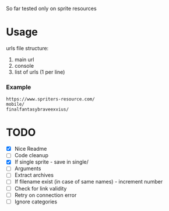 So far tested only on sprite resources

# Usage
urls file structure:
1. main url
2. console
3. list of urls (1 per line)
### Example
```
https://www.spriters-resource.com/
mobile/
finalfantasybraveexvius/
```
# TODO
* [x] Nice Readme
* [ ] Code cleanup
* [x] If single sprite - save in single/
* [ ] Arguments
* [ ] Extract archives
* [ ] If filename exist (in case of same names) - increment number
* [ ] Check for link validity
* [ ] Retry on connection error
* [ ] Ignore categories
